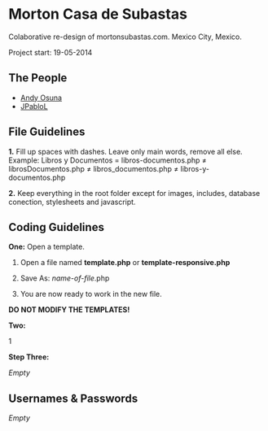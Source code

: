 Morton Casa de Subastas
==================

Colaborative re-design of mortonsubastas.com. Mexico City, Mexico.

Project start: 19-05-2014


The People
---------------

* [Andy Osuna](https://github.com/andyosuna)
* [JPabloL](https://github.com/JPabloL)


File Guidelines
---------------

**1.** Fill up spaces with dashes. Leave only main words, remove all else.
	Example: Libros y Documentos	= libros-documentos.php
									≠ librosDocumentos.php
									≠ libros_documentos.php
									≠ libros-y-documentos.php

**2.** Keep everything in the root folder except for images, includes, database conection, stylesheets and javascript.


Coding Guidelines
---------------

**One:** Open a template.

1. Open a file named **template.php** or **template-responsive.php**

2. Save As: *name-of-file*.php

3. You are now ready to work in the new file.

**DO NOT MODIFY THE TEMPLATES!**


**Two:** 

1

**Step Three:** 

*Empty*


Usernames & Passwords
---------------------

*Empty*

